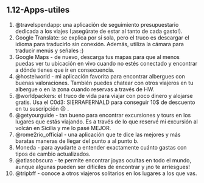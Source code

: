 ## 1.12-Apps-utiles

1. @travelspendapp: una aplicación de seguimiento presupuestario dedicada a los viajes (¡asegúrate de estar al tanto de cada gasto!).
2. Google Translate: se explica por sí sola, pero el truco es descargar el idioma para traducirlo sin conexión. Además, utiliza la cámara para traducir menús y señales :)
3. Google Maps - de nuevo, descarga tus mapas para que al menos puedas ver tu ubicación en vivo cuando no estés conectado y encontrar a dónde tienes que ir en consecuencia.
4. @hostelworld - mi aplicación favorita para encontrar albergues con buenas valoraciones. También puedes chatear con otros viajeros en tu albergue o en la zona cuando reservas a través de HW.
5. @worldpackers: el truco de vida para viajar con poco dinero y alojarse gratis. Usa el C0d3: SIERRAFERNALD para conseguir 10$ de descuento en tu suscripción 😉 .
6. @getyourguide - tan bueno para encontrar excursiones y tours en los lugares que estás viajando. Es a través de lo que reservé mi excursión al volcán en Sicilia y me lo pasé MEJOR.
7. @rome2rio_official - una aplicación que te dice las mejores y más baratas maneras de llegar del punto a al punto b.
8. Moneda - para ayudarte a entender exactamente cuánto gastas con tipos de cambio actualizados.
9. @atlasobscura - te permite encontrar joyas ocultas en todo el mundo, aunque algunas pueden ser difíciles de encontrar y ¡no te arriesgues!
10. @tripbff - conoce a otros viajeros solitarios en los lugares a los que vas. 